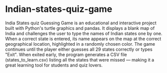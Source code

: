 # Indian-states-quiz-game
India States  quiz Guessing Game is an educational and interactive project built with Python's turtle graphics and pandas. It displays a blank map of India and challenges the user to type the names of Indian states one by one. When a correct state is entered, its name appears on the map at the correct geographical location, highlighted in a randomly chosen color.
The game continues until the player either guesses all 29 states correctly or types "Exit". When exited early, the program generates a CSV file (states_to_learn.csv) listing all the states that were missed — making it a great learning tool for students and quiz lovers.
